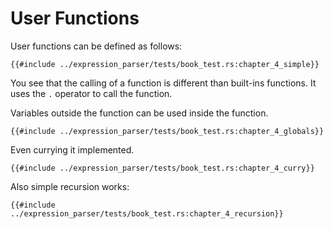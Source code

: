 # User Functions

User functions can be defined as follows:

```
{{#include ../expression_parser/tests/book_test.rs:chapter_4_simple}}
```

You see that the calling of a function is different than built-ins functions. It uses the `.` operator to call the function.

Variables outside the function can be used inside the function.

```
{{#include ../expression_parser/tests/book_test.rs:chapter_4_globals}}
```

Even currying it implemented.

```
{{#include ../expression_parser/tests/book_test.rs:chapter_4_curry}}
```

Also simple recursion works:

```
{{#include ../expression_parser/tests/book_test.rs:chapter_4_recursion}}
```
